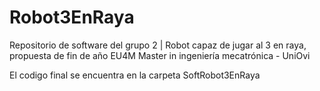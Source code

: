 # Robot3EnRaya
Repositorio de software del grupo 2 | Robot capaz de jugar al 3 en raya, propuesta de fin de año EU4M Master in ingeniería mecatrónica - UniOvi


El codigo final se encuentra en la carpeta SoftRobot3EnRaya
